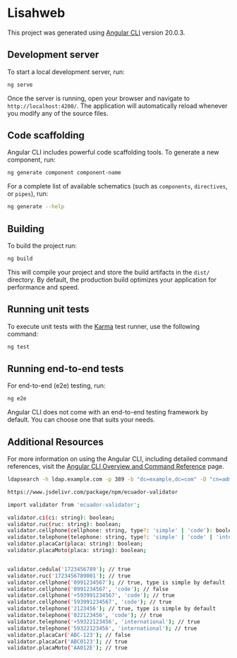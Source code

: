 # Lisahweb

This project was generated using [Angular CLI](https://github.com/angular/angular-cli) version 20.0.3.

## Development server

To start a local development server, run:

```bash
ng serve
```

Once the server is running, open your browser and navigate to `http://localhost:4200/`. The application will automatically reload whenever you modify any of the source files.

## Code scaffolding

Angular CLI includes powerful code scaffolding tools. To generate a new component, run:

```bash
ng generate component component-name
```

For a complete list of available schematics (such as `components`, `directives`, or `pipes`), run:

```bash
ng generate --help
```

## Building

To build the project run:

```bash
ng build
```

This will compile your project and store the build artifacts in the `dist/` directory. By default, the production build optimizes your application for performance and speed.

## Running unit tests

To execute unit tests with the [Karma](https://karma-runner.github.io) test runner, use the following command:

```bash
ng test
```

## Running end-to-end tests

For end-to-end (e2e) testing, run:

```bash
ng e2e
```

Angular CLI does not come with an end-to-end testing framework by default. You can choose one that suits your needs.

## Additional Resources

For more information on using the Angular CLI, including detailed command references, visit the [Angular CLI Overview and Command Reference](https://angular.dev/tools/cli) page.



```bash
ldapsearch -h ldap.example.com -p 389 -b "dc=example,dc=com" -D "cn=admin,dc=example,dc=com" -w password "cn=testuser"
```


```bash
https://www.jsdelivr.com/package/npm/ecuador-validator

import validator from 'ecuador-validator';

validator.ci(ci: string): boolean;
validator.ruc(ruc: string): boolean;
validator.cellphone(cellphone: string, type?: 'simple' | 'code'): boolean;
validator.telephone(telephone: string, type?: 'simple' | 'code' | 'international'): boolean;
validator.placaCar(placa: string): boolean;
validator.placaMoto(placa: string): boolean;


validator.cedula('1723456789'); // true
validator.ruc('1723456789001'); // true
validator.cellphone('0991234567'); // true, type is simple by default
validator.cellphone('0991234567', 'code'); // false
validator.cellphone('+593991234567', 'code'); // true
validator.cellphone('593991234567', 'code'); // true
validator.telephone('2123456'); // true, type is simple by default
validator.telephone('022123456', 'code'); // true
validator.telephone('+59322123456', 'international'); // true
validator.telephone('59322123456', 'international'); // true
validator.placaCar('ABC-123'); // false
validator.placaCar('ABC0123'); // true
validator.placaMoto('AA012E'); // true


```